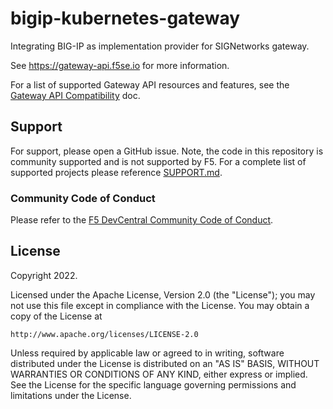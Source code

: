 # bigip-kubernetes-gateway

Integrating BIG-IP as implementation provider for SIGNetworks gateway.

See https://gateway-api.f5se.io for more information.

For a list of supported Gateway API resources and features, see the [Gateway API Compatibility](./docs/gateway-api-compatibility.md) doc.

## Support

For support, please open a GitHub issue. Note, the code in this repository is community supported and is not supported by F5. For a complete list of supported projects please reference [SUPPORT.md](./docs/SUPPORT.md).

### Community Code of Conduct
Please refer to the [F5 DevCentral Community Code of Conduct](./docs/code_of_conduct.md).

## License

Copyright 2022.

Licensed under the Apache License, Version 2.0 (the "License");
you may not use this file except in compliance with the License.
You may obtain a copy of the License at

    http://www.apache.org/licenses/LICENSE-2.0

Unless required by applicable law or agreed to in writing, software
distributed under the License is distributed on an "AS IS" BASIS,
WITHOUT WARRANTIES OR CONDITIONS OF ANY KIND, either express or implied.
See the License for the specific language governing permissions and
limitations under the License.
